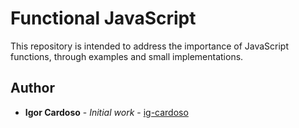 # Functional JavaScript
This repository is intended to address the importance of JavaScript functions, through examples and small implementations.


## Author

* **Igor Cardoso** - *Initial work* - [ig-cardoso](https://github.com/ig-cardoso)
